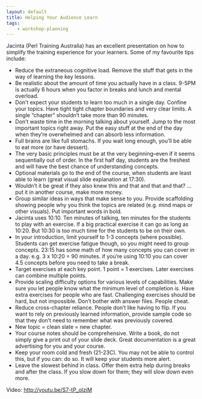 ```yaml
---
layout: default
title: Helping Your Audience Learn
tags:
    - workshop-planning
---
```


Jacinta (Perl Training Australia) has an excellent presentation on how to simplify the training experience for your learners. Some of my favourite tips include:

- Reduce the extraneous cognitive load. Remove the stuff that gets in the way of learning the key lessons.
- Be realistic about the amount of time you actually have in a class. 9-5PM is actually 6 hours when you factor in breaks and lunch and mental overload.
- Don’t expect your students to learn too much in a single day. Confine your topics. Have tight tight chapter boundaries and very clear limits. A single “chapter” shouldn’t take more than 90 minutes.
- Don’t waste time in the morning talking about yourself. Jump to the most important topics right away. Put the easy stuff at the end of the day when they’re overwhelmed and can absorb less information.
- Full brains are like full stomachs. If you wait long enough, you’ll be able to eat more (or have dessert).
- The very basic principles must be at the very beginning–even if it seems sequentially out of order. In the first half day, students are the freshest and will have the best chance of understanding concepts.
- Optional materials go to the end of the course, when students are least able to learn (great visual slide explanation at 17:30).
- Wouldn’t it be great if they also knew this and that and that and that? …put it in another course, make more money.
- Group similar ideas in ways that make sense to you. Provide scaffolding showing people why you think the topics are related (e.g. mind maps or other visuals). Put important words in bold.
- Jacinta uses 10:10. Ten minutes of talking, ten minutes for the students to play with an exercise. If a big practical exercise it can go as long as 10:20. But 10:30 is too much time for the students to be on their own.
- In your introduction, limit yourself to 1-3 concepts (where possible). Students can get exercise fatigue though, so  you might need to group concepts. 23:15 has some math of how many concepts you can cover in a day. e.g. 3 x 10:20 = 90 minutes. if you’re using 10:10 you can cover 4.5 concepts before you need to take a break.
- Target exercises at each key point. 1 point = 1 exercises. Later exercises can combine multiple points.
- Provide scaling difficulty options for various levels of capabilities. Make sure you let people know what the minimum level of completion is. Have extra exercises for people who are fast. Challenging exercises should be hard, but not impossible. Don’t bother with answer files. People cheat.
- Reduce cross-chapter reliance. People don’t like having to flip. If you want to rely on previously learned information, provide sample code so that they don’t need to remember what was previously covered.
- New topic = clean slate = new chapter.
- Your course notes should be comprehensive. Write a book, do not simply give a print out of your slide deck. Great documentation is a great advertising for you and your course.
- Keep your room cold and fresh (21-23C). You may not be able to control this, but if you can: do so. It will keep your students more alert.
- Leave the slowest behind in class. Offer them extra help during breaks and after the class. If you slow down for them; they will slow down even more.

Video: http://youtu.be/S7-tP_olziM
